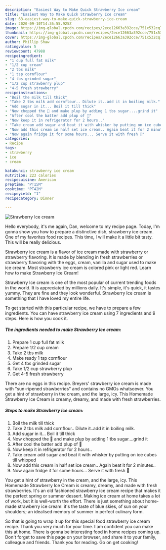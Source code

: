 ```yaml
---
description: "Easiest Way to Make Quick Strawberry Ice cream"
title: "Easiest Way to Make Quick Strawberry Ice cream"
slug: 63-easiest-way-to-make-quick-strawberry-ice-cream
date: 2020-09-10T14:36:55.925Z
image: https://img-global.cpcdn.com/recipes/2ece12663a392cce/751x532cq70/strawberry-ice-cream-recipe-main-photo.jpg
thumbnail: https://img-global.cpcdn.com/recipes/2ece12663a392cce/751x532cq70/strawberry-ice-cream-recipe-main-photo.jpg
cover: https://img-global.cpcdn.com/recipes/2ece12663a392cce/751x532cq70/strawberry-ice-cream-recipe-main-photo.jpg
author: Phillip Shaw
ratingvalue: 5
reviewcount: 47988
recipeingredient:
- "1 cup full fat milk"
- "1/2 cup cream"
- "2 tbs milk"
- "1 tsp cornflour"
- "4 tbs grinded sugar"
- "1/2 cup strawberry plup"
- "4-5 fresh strawberry"
recipeinstructions:
- "Boil the milk till thick"
- "Take 2 tbs milk add cornflour.. Dilute it..add it in boiling milk."
- "Add sugar in it... Boil it till thick"
- "Now chopped the 🍓 and make plup by adding 1 tbs sugar....grind it"
- "After cool the batter add plup of 🍓"
- "Now keep it in refrigerator for 2 hours.."
- "Take cream add sugar and beat it with whisker by putting on ice cubes till whipped"
- "Now add this cream in half set ice cream.. Again beat it for 2 minutes.."
- "Now again fridge it for some hours... Serve it with fresh 🍓"
categories:
- Recipe
tags:
- strawberry
- ice
- cream

katakunci: strawberry ice cream 
nutrition: 223 calories
recipecuisine: American
preptime: "PT15M"
cooktime: "PT42M"
recipeyield: "1"
recipecategory: Dinner

---
```



![Strawberry Ice cream](https://img-global.cpcdn.com/recipes/2ece12663a392cce/751x532cq70/strawberry-ice-cream-recipe-main-photo.jpg)

Hello everybody, it's me again, Dan, welcome to my recipe page. Today, I'm gonna show you how to prepare a distinctive dish, strawberry ice cream. One of my favorites food recipes. This time, I will make it a little bit tasty. This will be really delicious.

Strawberry ice cream is a flavor of ice cream made with strawberry or strawberry flavoring. It is made by blending in fresh strawberries or strawberry flavoring with the eggs, cream, vanilla and sugar used to make ice cream. Most strawberry ice cream is colored pink or light red. Learn how to make Strawberry Ice Cream!

Strawberry Ice cream is one of the most popular of current trending foods in the world. It is appreciated by millions daily. It's simple, it's quick, it tastes yummy. They are fine and they look wonderful. Strawberry Ice cream is something that I have loved my entire life.


To get started with this particular recipe, we have to prepare a few ingredients. You can have strawberry ice cream using 7 ingredients and 9 steps. Here is how you cook it.

<!--inarticleads1-->

##### The ingredients needed to make Strawberry Ice cream:

1. Prepare 1 cup full fat milk
1. Prepare 1/2 cup cream
1. Take 2 tbs milk
1. Make ready 1 tsp cornflour
1. Get 4 tbs grinded sugar
1. Take 1/2 cup strawberry plup
1. Get 4-5 fresh strawberry


There are no eggs in this recipe. Breyers&#39; strawberry ice cream is made with &#34;sun-ripened strawberries&#34; and contains no GMOs whatsoever. You get a hint of strawberry in the cream, and the large, icy. This Homemade Strawberry Ice Cream is creamy, dreamy, and made with fresh strawberries. 

<!--inarticleads2-->

##### Steps to make Strawberry Ice cream:

1. Boil the milk till thick
1. Take 2 tbs milk add cornflour.. Dilute it..add it in boiling milk.
1. Add sugar in it... Boil it till thick
1. Now chopped the 🍓 and make plup by adding 1 tbs sugar....grind it
1. After cool the batter add plup of 🍓
1. Now keep it in refrigerator for 2 hours..
1. Take cream add sugar and beat it with whisker by putting on ice cubes till whipped
1. Now add this cream in half set ice cream.. Again beat it for 2 minutes..
1. Now again fridge it for some hours... Serve it with fresh 🍓


You get a hint of strawberry in the cream, and the large, icy. This Homemade Strawberry Ice Cream is creamy, dreamy, and made with fresh strawberries. It&#39;s an old fashioned strawberry ice cream recipe that makes it the perfect spring or summer dessert. Making ice cream at home takes a lot of work, but it is well-worth the effort. There is just something about home-made strawberry ice cream: it&#39;s the taste of blue skies, of sun on your shoulders; an idealised memory of summer in perfect culinary form. 

So that is going to wrap it up for this special food strawberry ice cream recipe. Thank you very much for your time. I am confident you can make this at home. There is gonna be interesting food in home recipes coming up. Don't forget to save this page on your browser, and share it to your family, colleague and friends. Thank you for reading. Go on get cooking!
